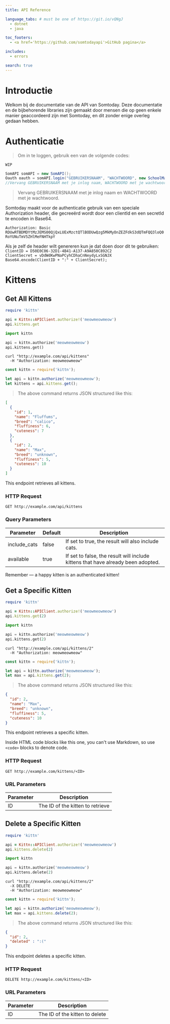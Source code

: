 ```yaml
---
title: API Reference

language_tabs: # must be one of https://git.io/vQNgJ
  - dotnet
  - java

toc_footers:
  - <a href='https://github.com/somtodayapi'>GitHub pagina</a>

includes:
  - errors

search: true
---
```


# Introductie

Welkom bij de documentatie van de API van Somtoday. Deze documentatie en de bijbehorende libraries zijn gemaakt door mensen die op geen enkele manier geaccordeerd zijn met Somtoday, en dit zonder enige overleg gedaan hebben.

# Authenticatie

> Om in te loggen, gebruik een van de volgende codes:

```dotnet
WIP
```

```java
SomAPI somAPI = new SomAPI();
Oauth oauth = somAPI.login("GEBRUIKERSNAAM", "WACHTWOORD", new SchoolManager().getSchoolByName("SCHOOL NAAM"));
//Vervang GEBRUIKERSNAAM met je inlog naam, WACHTWOORD met je wachtwoord en SCHOOL NAAM met de naam van je instantie, meer info daarover bij het kopje Scholen
```

> Vervang GEBRUIKERSNAAM met je inlog naam en WACHTWOORD met je wachtwoord.

Somtoday maakt voor de authenticatie gebruik van een speciale Authorization header, die gecreeërd wordt door een clientId en een secretId te encoden in Base64.


`Authorization: Basic RDUwRTBDMDYtMzJEMS00QjQxLUExMzctQTlBODUwQzg5MkMyOnZEZFdkS3dQTmFQQ3loQ0RoYUNuTmV5ZHlMeFNHTkpY`

<aside class="notice">
Als je zelf de header wilt genereren kun je dat doen door dit te gebruiken:<br>
<code>ClientID = D50E0C06-32D1-4B41-A137-A9A850C892C2</code><br>
<code>ClientSecret = vDdWdKwPNaPCyhCDhaCnNeydyLxSGNJX</code><br>
<code>Base64.encode(ClientID + ":" + ClientSecret);</code>
</aside>

# Kittens

## Get All Kittens

```ruby
require 'kittn'

api = Kittn::APIClient.authorize!('meowmeowmeow')
api.kittens.get
```

```python
import kittn

api = kittn.authorize('meowmeowmeow')
api.kittens.get()
```

```shell
curl "http://example.com/api/kittens"
  -H "Authorization: meowmeowmeow"
```

```javascript
const kittn = require('kittn');

let api = kittn.authorize('meowmeowmeow');
let kittens = api.kittens.get();
```

> The above command returns JSON structured like this:

```json
[
  {
    "id": 1,
    "name": "Fluffums",
    "breed": "calico",
    "fluffiness": 6,
    "cuteness": 7
  },
  {
    "id": 2,
    "name": "Max",
    "breed": "unknown",
    "fluffiness": 5,
    "cuteness": 10
  }
]
```

This endpoint retrieves all kittens.

### HTTP Request

`GET http://example.com/api/kittens`

### Query Parameters

Parameter | Default | Description
--------- | ------- | -----------
include_cats | false | If set to true, the result will also include cats.
available | true | If set to false, the result will include kittens that have already been adopted.

<aside class="success">
Remember — a happy kitten is an authenticated kitten!
</aside>

## Get a Specific Kitten

```ruby
require 'kittn'

api = Kittn::APIClient.authorize!('meowmeowmeow')
api.kittens.get(2)
```

```python
import kittn

api = kittn.authorize('meowmeowmeow')
api.kittens.get(2)
```

```shell
curl "http://example.com/api/kittens/2"
  -H "Authorization: meowmeowmeow"
```

```javascript
const kittn = require('kittn');

let api = kittn.authorize('meowmeowmeow');
let max = api.kittens.get(2);
```

> The above command returns JSON structured like this:

```json
{
  "id": 2,
  "name": "Max",
  "breed": "unknown",
  "fluffiness": 5,
  "cuteness": 10
}
```

This endpoint retrieves a specific kitten.

<aside class="warning">Inside HTML code blocks like this one, you can't use Markdown, so use <code>&lt;code&gt;</code> blocks to denote code.</aside>

### HTTP Request

`GET http://example.com/kittens/<ID>`

### URL Parameters

Parameter | Description
--------- | -----------
ID | The ID of the kitten to retrieve

## Delete a Specific Kitten

```ruby
require 'kittn'

api = Kittn::APIClient.authorize!('meowmeowmeow')
api.kittens.delete(2)
```

```python
import kittn

api = kittn.authorize('meowmeowmeow')
api.kittens.delete(2)
```

```shell
curl "http://example.com/api/kittens/2"
  -X DELETE
  -H "Authorization: meowmeowmeow"
```

```javascript
const kittn = require('kittn');

let api = kittn.authorize('meowmeowmeow');
let max = api.kittens.delete(2);
```

> The above command returns JSON structured like this:

```json
{
  "id": 2,
  "deleted" : ":("
}
```

This endpoint deletes a specific kitten.

### HTTP Request

`DELETE http://example.com/kittens/<ID>`

### URL Parameters

Parameter | Description
--------- | -----------
ID | The ID of the kitten to delete

